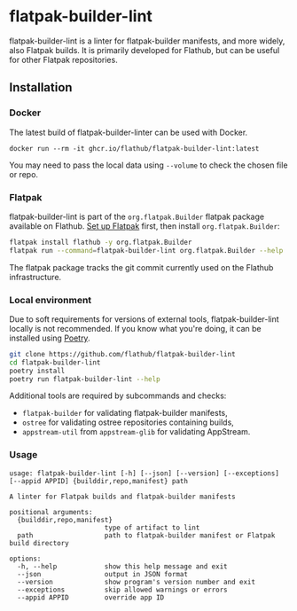 # flatpak-builder-lint

flatpak-builder-lint is a linter for flatpak-builder manifests, and more widely,
also Flatpak builds. It is primarily developed for Flathub, but can be useful
for other Flatpak repositories.

## Installation

### Docker

The latest build of flatpak-builder-linter can be used with Docker.

```
docker run --rm -it ghcr.io/flathub/flatpak-builder-lint:latest
```

You may need to pass the local data using `--volume` to check the chosen file
or repo.

### Flatpak

flatpak-builder-lint is part of the `org.flatpak.Builder` flatpak package
available on Flathub. [Set up Flatpak][flatpak_setup] first, then install
`org.flatpak.Builder`:

```bash
flatpak install flathub -y org.flatpak.Builder
flatpak run --command=flatpak-builder-lint org.flatpak.Builder --help
```

The flatpak package tracks the git commit currently used on the Flathub
infrastructure.

### Local environment

Due to soft requirements for versions of external tools, flatpak-builder-lint
locally is not recommended. If you know what you're doing, it can be installed
using [Poetry][poetry].

```bash
git clone https://github.com/flathub/flatpak-builder-lint
cd flatpak-builder-lint
poetry install 
poetry run flatpak-builder-lint --help
```
Additional tools are required by subcommands and checks:

- `flatpak-builder` for validating flatpak-builder manifests,
- `ostree` for validating ostree repositories containing builds,
- `appstream-util` from `appstream-glib` for validating AppStream.

### Usage

```
usage: flatpak-builder-lint [-h] [--json] [--version] [--exceptions] [--appid APPID] {builddir,repo,manifest} path

A linter for Flatpak builds and flatpak-builder manifests

positional arguments:
  {builddir,repo,manifest}
                        type of artifact to lint
  path                  path to flatpak-builder manifest or Flatpak build directory

options:
  -h, --help            show this help message and exit
  --json                output in JSON format
  --version             show program's version number and exit
  --exceptions          skip allowed warnings or errors
  --appid APPID         override app ID
```

[poetry]: https://python-poetry.org/docs/#installation
[flatpak_setup]: https://flathub.org/setup

